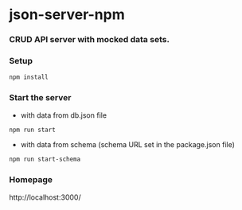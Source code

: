 # json-server-npm
### CRUD API server with mocked data sets.

### **Setup**
```html
npm install
```

### **Start the server**
- with data from db.json file
```html
npm run start
```

- with data from schema (schema URL set in the package.json file)
```html
npm run start-schema
```

### **Homepage**
http://localhost:3000/
